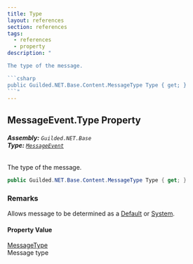 ```yaml
---
title: Type
layout: references
section: references
tags:
  - references
  - property
description: "

The type of the message.

```csharp
public Guilded.NET.Base.Content.MessageType Type { get; }
```"
---
```


## MessageEvent.Type Property
###### **Assembly:** `Guilded.NET.Base`<br/>**Type:** [`MessageEvent`](MessageEvent 'Guilded.NET.Base.Events.MessageEvent')

The type of the message.

```csharp
public Guilded.NET.Base.Content.MessageType Type { get; }
```

### Remarks
  
Allows message to be determined as a [Default](MessageType#Guilded.NET.Base.Content.MessageType.Default 'Guilded.NET.Base.Content.MessageType.Default') or [System](MessageType#Guilded.NET.Base.Content.MessageType.System 'Guilded.NET.Base.Content.MessageType.System').

#### Property Value
[MessageType](MessageType 'Guilded.NET.Base.Content.MessageType')  
Message type